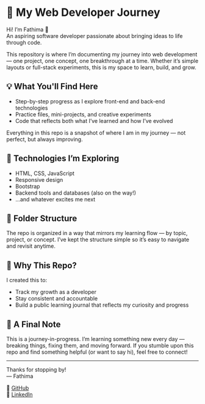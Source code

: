 # 🌱 My Web Developer Journey

Hi! I’m Fathima 👋  
An aspiring software developer passionate about bringing ideas to life through code.

This repository is where I’m documenting my journey into web development — one project, one concept, one breakthrough at a time. Whether it’s simple layouts or full-stack experiments, this is my space to learn, build, and grow.

## 💡 What You'll Find Here

- Step-by-step progress as I explore front-end and back-end technologies
- Practice files, mini-projects, and creative experiments
- Code that reflects both what I’ve learned and how I’ve evolved

Everything in this repo is a snapshot of where I am in my journey — not perfect, but always improving.

## 🧰 Technologies I’m Exploring

- HTML, CSS, JavaScript
- Responsive design
- Bootstrap
- Backend tools and databases (also on the way!)
- …and whatever excites me next

## 📁 Folder Structure

The repo is organized in a way that mirrors my learning flow — by topic, project, or concept. I’ve kept the structure simple so it’s easy to navigate and revisit anytime.

## 🚀 Why This Repo?

I created this to:

- Track my growth as a developer
- Stay consistent and accountable
- Build a public learning journal that reflects my curiosity and progress

## 🌸 A Final Note

This is a journey-in-progress. I’m learning something new every day — breaking things, fixing them, and moving forward. If you stumble upon this repo and find something helpful (or want to say hi), feel free to connect!

---

Thanks for stopping by!  
— Fathima

📌 [GitHub](https://github.com/fathimahana-ks)  
📌 [LinkedIn](https://linkedin.com/in/fathimahana)  

